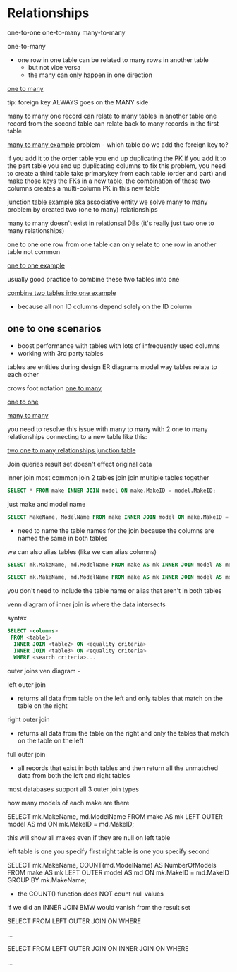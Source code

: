 # Relationships

one-to-one
one-to-many
many-to-many

one-to-many
* one row in one table can be related to many rows in another table
    - but not vice versa
    - the many can only happen in one direction

[one to many](https://i.imgur.com/aN1PU3h.png)

tip: foreign key ALWAYS goes on the MANY side

many to many
one record can relate to many tables in another table
one record from the second table can relate back to many records in the first table

[many to many example](https://i.imgur.com/q4X3Ivh.png)
problem - which table do we add the foreign key to?

if you add it to the order table you end up duplicating the PK
if you add it to the part table you end up duplicating columns
to fix this problem, you need to create a third table
take primarykey from each table (order and part) and make those keys the FKs in a new table, the combination of these two columns creates a multi-column PK in this new table

[junction table example](https://i.imgur.com/mE6qyZd.png)
aka associative entity
we solve many to many problem by created two (one to many) relationships

many to many doesn't exist in relationsal DBs (it's really just two one to many relationships)

one to one
one row from one table can only relate to one row in another table
not common

[one to one example](https://i.imgur.com/V2JlyBl.png)

usually good practice to combine these two tables into one

[combine two tables into one example](https://i.imgur.com/f2I3j2W.png)

* because all non ID columns depend solely on the ID column

## one to one scenarios
* boost performance with tables with lots of infrequently used columns
* working with 3rd party tables

tables are entities during design
ER diagrams
model way tables relate to each other

crows foot notation
[one to many](https://i.imgur.com/3Oj4Zzu.png)

[one to one](https://i.imgur.com/VaikSZ4.png)

[many to many](https://i.imgur.com/t7doJtv.png)

you need to resolve this issue with many to many with 2 one to many relationships connecting to a new table like this:

[two one to many relationships junction table](https://i.imgur.com/riaFUU2.png)

Join queries
result set doesn't effect original data

inner join
most common join
2 tables join
join multiple tables together

```sql
SELECT * FROM make INNER JOIN model ON make.MakeID = model.MakeID;
```

just make and model name

```sql
SELECT MakeName, ModelName FROM make INNER JOIN model ON make.MakeID = model.MakeID;
```

* need to name the table names for the join because the columns are named the same in both tables

we can also alias tables (like we can alias columns)
```sql
SELECT mk.MakeName, md.ModelName FROM make AS mk INNER JOIN model AS md ON mk.MakeID = md.MakeID;

SELECT mk.MakeName, md.ModelName FROM make AS mk INNER JOIN model AS md ON mk.MakeID = md.MakeID WHERE mk.MakeName = "Chevy";
```

you don't need to include the table name or alias that aren't in both tables

venn diagram of inner join is where the data intersects

syntax
```sql
SELECT <columns>
 FROM <table1>
  INNER JOIN <table2> ON <equality criteria>
  INNER JOIN <table3> ON <equality criteria>
  WHERE <search criteria>...
```

outer joins
ven diagram - 

left outer join
* returns all data from table on the left and only tables that match on the table on the right

right outer join
* returns all data from the table on the right and only the tables that match on the table on the left

full outer join
* all records that exist in both tables and then return all the unmatched data from both the left and right tables

most databases support all 3 outer join types

how many models of each make are there

SELECT mk.MakeName, md.ModelName FROM make AS mk LEFT OUTER model AS md ON mk.MakeID = md.MakeID;

this will show all makes even if they are null on left table

left table is one you specify first
right table is one you specify second

SELECT mk.MakeName, COUNT(md.ModelName) AS NumberOfModels FROM make AS mk LEFT OUTER model AS md ON mk.MakeID = md.MakeID GROUP BY mk.MakeName;

* the COUNT() function does NOT count null values

if we did an INNER JOIN BMW would vanish from the result set

SELECT <columns>
 FROM <table1>
 LEFT OUTER JOIN <table2> ON <equality criteria>
 WHERE <search criteria>...

SELECT <columns>
 FROM <table1>
 LEFT OUTER JOIN <table2> ON <equality criteria>
 INNER JOIN <table3> ON <equality criteria>
 WHERE <search criteria>...







